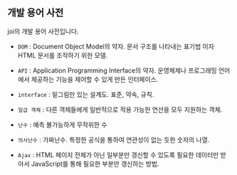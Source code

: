 ## 개발 용어 사전

joi의 개발 용어 사전입니다.



- `DOM` : Document Object Model의 약자. 문서 구조를 나타내는 표기법 이자 HTML 문서를 조작하기 위한 모델.
- `API` : Application Programming Interface의 약자. 운영체제나 프로그래밍 언어에서 제공하는 기능을 제어할 수 있게 만든 인터페이스.
- `interface` : 밑그림만 있는 설계도. 표준, 약속, 규칙.

- `일급 객체` : 다른 객체들에게 일반적으로 적용 가능한 연산을 모두 지원하는 객체.

- `난수` : 예측 불가능하게 무작위한 수
- `의사난수` : 가짜난수. 특정한 공식을 통하여 연관성이 없는 듯한 숫자의 나열.
- `Ajax` :  HTML 페이지 전체가 아닌 일부분만 갱신할 수 있도록 필요한 데이터만 받아서 JavaScript를 통해 필요한 부분만 갱신하는 방법.

